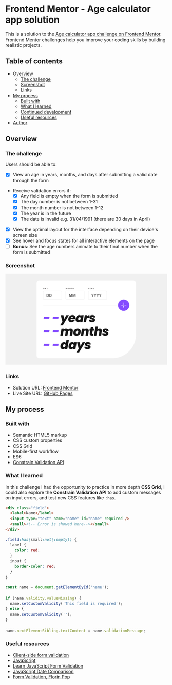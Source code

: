 # Frontend Mentor - Age calculator app solution

This is a solution to the [Age calculator app challenge on Frontend Mentor](https://www.frontendmentor.io/challenges/age-calculator-app-dF9DFFpj-Q). Frontend Mentor challenges help you improve your coding skills by building realistic projects.

## Table of contents

- [Overview](#overview)
  - [The challenge](#the-challenge)
  - [Screenshot](#screenshot)
  - [Links](#links)
- [My process](#my-process)
  - [Built with](#built-with)
  - [What I learned](#what-i-learned)
  - [Continued development](#continued-development)
  - [Useful resources](#useful-resources)
- [Author](#author)

## Overview

### The challenge

Users should be able to:

- [x] View an age in years, months, and days after submitting a valid date through the form
- Receive validation errors if:
  - [x] Any field is empty when the form is submitted
  - [x] The day number is not between 1-31
  - [x] The month number is not between 1-12
  - [x] The year is in the future
  - [x] The date is invalid e.g. 31/04/1991 (there are 30 days in April)
- [x] View the optimal layout for the interface depending on their device's screen size
- [x] See hover and focus states for all interactive elements on the page
- [ ] **Bonus**: See the age numbers animate to their final number when the form is submitted

### Screenshot

![Age calculator app](./screenshot.png)

### Links

- Solution URL: [Frontend Mentor](https://www.frontendmentor.io/solutions/age-calculator-constrain-validation-api-oTmWNB7Wex)
- Live Site URL: [GitHub Pages](https://raubaca.github.io/age-calculator-app/)

## My process

### Built with

- Semantic HTML5 markup
- CSS custom properties
- CSS Grid
- Mobile-first workflow
- ES6
- [Constrain Validation API](https://developer.mozilla.org/en-US/docs/Learn/Forms/Form_validation#the_constraint_validation_api)

### What I learned

In this challenge I had the opportunity to practice in more depth **CSS Grid**, I could also explore the **Constrain Validation API** to add custom messages on input errors, and test new CSS features like `:has`.

```html
<div class="field">
  <label>Name</label>
  <input type="text" name="name" id="name" required />
  <small><!-- Error is showed here--></small>
</div>
```

```css
.field:has(small:not(:empty)) {
  label {
    color: red;
  }
  input {
    border-color: red;
  }
}
```

```js
const name = document.getElementById('name');

if (name.validity.valueMissing) {
  name.setCustomValidity('This field is required');
} else {
  name.setCustomValidity('');
}

name.nextElementSibling.textContent = name.validationMessage;
```

### Useful resources

- [Client-side form validation](https://developer.mozilla.org/en-US/docs/Learn/Forms/Form_validation)
- [JavaScript](https://web.dev/learn/forms/javascript/)
- [Learn JavaScript Form Validation](https://www.freecodecamp.org/news/learn-javascript-form-validation-by-making-a-form/)
- [JavaScript Date Comparison](https://www.freecodecamp.org/news/javascript-date-comparison-how-to-compare-dates-in-js/)
- [Form Validation, Florin Pop](https://codepen.io/FlorinPop17/pen/OJJKQeK?editors=0010)

